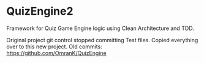 # QuizEngine2
Framework for Quiz Game Engine logic using Clean Architecture and TDD.

Original project git control stopped committing Test files. Copied everything over to this new project. Old commits: https://github.com/OmranK/QuizEngine
